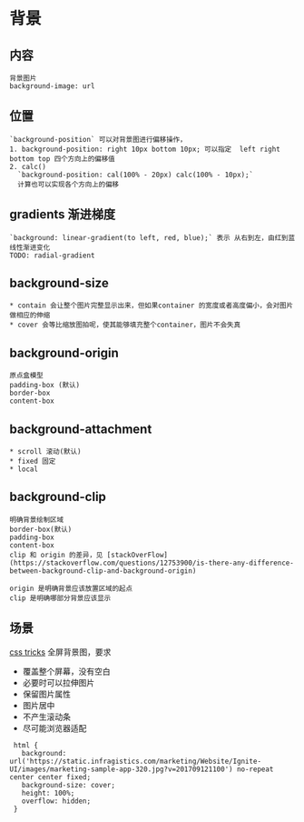 # 背景

  ## 内容

    背景图片
    background-image: url

  ## 位置
    `background-position` 可以对背景图进行偏移操作，
    1. background-position: right 10px bottom 10px; 可以指定  left right bottom top 四个方向上的偏移值
    2. calc()
      `background-position: cal(100% - 20px) calc(100% - 10px);`
      计算也可以实现各个方向上的偏移

  ## gradients 渐进梯度
    `background: linear-gradient(to left, red, blue);` 表示 从右到左，由红到蓝线性渐进变化
    TODO: radial-gradient

  ## background-size
    * contain 会让整个图片完整显示出来，但如果container 的宽度或者高度偏小，会对图片做相应的伸缩 
    * cover 会等比缩放图拍呢，使其能够填充整个container，图片不会失真

  ## background-origin
    原点盒模型
    padding-box (默认)
    border-box
    content-box

  ## background-attachment
    * scroll 滚动(默认)
    * fixed 固定
    * local


  ## background-clip
    明确背景绘制区域
    border-box(默认)
    padding-box
    content-box
    clip 和 origin 的差异，见 [stackOverFlow](https://stackoverflow.com/questions/12753900/is-there-any-difference-between-background-clip-and-background-origin)

    origin 是明确背景应该放置区域的起点
    clip 是明确哪部分背景应该显示





## 场景
  [css tricks](https://css-tricks.com/perfect-full-page-background-image/)
  全屏背景图，要求
   * 覆盖整个屏幕，没有空白
   * 必要时可以拉伸图片
   * 保留图片属性
   * 图片居中
   * 不产生滚动条
   * 尽可能浏览器适配
   
   ```
    html {
      background: url('https://static.infragistics.com/marketing/Website/Ignite-UI/images/marketing-sample-app-320.jpg?v=201709121100') no-repeat center center fixed;
      background-size: cover;
      height: 100%;
      overflow: hidden;
    }
   ```